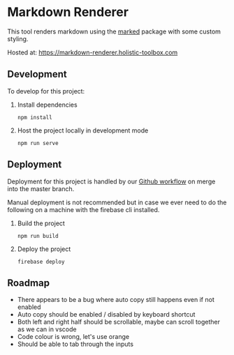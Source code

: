 # Markdown Renderer

This tool renders markdown using the [marked](https://www.npmjs.com/package/marked) package with some custom styling.

Hosted at: https://markdown-renderer.holistic-toolbox.com

## Development
To develop for this project:
1. Install dependencies
	```
	npm install
	```
2. Host the project locally in development mode
	```
	npm run serve
	```

## Deployment
Deployment for this project is handled by our [Github workflow](/.github/workflows/deploy-on-push-to-master) on merge into the master branch.

Manual deployment is not recommended but in case we ever need to do the following on a machine with the firebase cli installed.

1. Build the project
	```
	npm run build
	```
2. Deploy the project
	```
	firebase deploy
	```

## Roadmap
- There appears to be a bug where auto copy still happens even if not enabled
- Auto copy should be enabled / disabled by keyboard shortcut
- Both left and right half should be scrollable, maybe can scroll together as we can in vscode
- Code colour is wrong, let's use orange
- Should be able to tab through the inputs